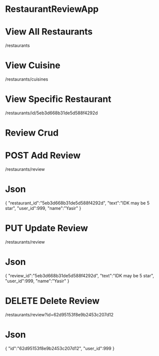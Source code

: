 # RestaurantReviewApp

# View All Restaurants
/restaurants 

# View Cuisine
/restaurants/cuisines  
  
# View Specific Restaurant
/restaurants/id/5eb3d668b31de5d588f4292d    

# Review Crud

# POST   Add Review 
/restaurants/review   
# Json    
   {
  "restaurant_id":"5eb3d668b31de5d588f4292d",
  "text":"IDK may be 5 star",
  "user_id":999,
  "name":"Yasir"
  }

# PUT    Update Review
/restaurants/review  
# Json
{
  "review_id":"5eb3d668b31de5d588f4292d",
  "text":"IDK may be 5 star",
  "user_id":999,
  "name":"Yasir"
} 

# DELETE     Delete Review
/restaurants/review?id=62d95153f8e9b2453c207d12    
# Json 
{
  "id":"62d95153f8e9b2453c207d12",
  "user_id":999
}